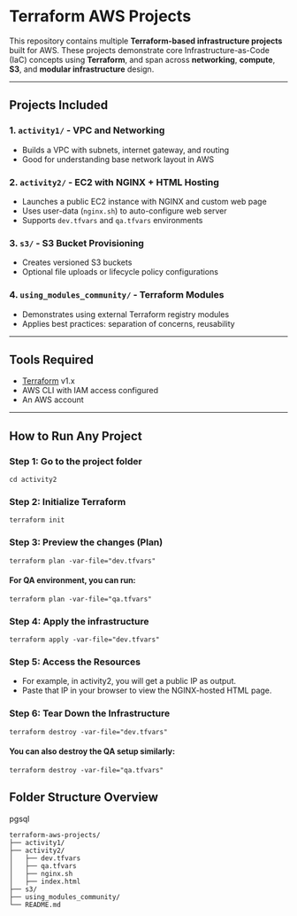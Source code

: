 # Terraform AWS Projects

This repository contains multiple **Terraform-based infrastructure projects** built for AWS. These projects demonstrate core Infrastructure-as-Code (IaC) concepts using **Terraform**, and span across **networking**, **compute**, **S3**, and **modular infrastructure** design.

---

## Projects Included

### 1. `activity1/` - VPC and Networking
- Builds a VPC with subnets, internet gateway, and routing
- Good for understanding base network layout in AWS

### 2. `activity2/` - EC2 with NGINX + HTML Hosting
- Launches a public EC2 instance with NGINX and custom web page
- Uses user-data (`nginx.sh`) to auto-configure web server
- Supports `dev.tfvars` and `qa.tfvars` environments

### 3. `s3/` - S3 Bucket Provisioning
- Creates versioned S3 buckets
- Optional file uploads or lifecycle policy configurations

### 4. `using_modules_community/` - Terraform Modules
- Demonstrates using external Terraform registry modules
- Applies best practices: separation of concerns, reusability

---

## Tools Required

- [Terraform](https://developer.hashicorp.com/terraform/downloads) v1.x
- AWS CLI with IAM access configured
- An AWS account

---

## How to Run Any Project

### Step 1: Go to the project folder
```cd activity2```

### Step 2: Initialize Terraform
```terraform init```

### Step 3: Preview the changes (Plan)
```terraform plan -var-file="dev.tfvars"```
#### For QA environment, you can run:
```terraform plan -var-file="qa.tfvars"```

### Step 4: Apply the infrastructure
```terraform apply -var-file="dev.tfvars"```

### Step 5: Access the Resources
- For example, in activity2, you will get a public IP as output.
- Paste that IP in your browser to view the NGINX-hosted HTML page.

### Step 6: Tear Down the Infrastructure
```terraform destroy -var-file="dev.tfvars"```
#### You can also destroy the QA setup similarly:
```terraform destroy -var-file="qa.tfvars"```

## Folder Structure Overview

pgsql
```
terraform-aws-projects/
├── activity1/
├── activity2/
│   ├── dev.tfvars
│   ├── qa.tfvars
│   ├── nginx.sh
│   ├── index.html
├── s3/
├── using_modules_community/
└── README.md
```
